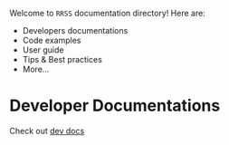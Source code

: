 Welcome to `RRSS` documentation directory!
Here are:

- Developers documentations
- Code examples
- User guide
- Tips & Best practices
- More...

# Developer Documentations

Check out [dev docs](./dev)